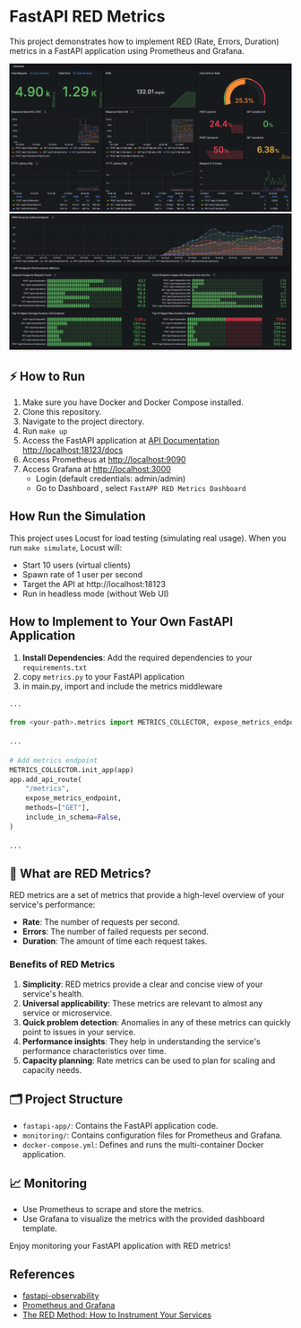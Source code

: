 # FastAPI RED Metrics 

This project demonstrates how to implement RED (Rate, Errors, Duration) metrics in a FastAPI application using Prometheus and Grafana.


![red-sample](assets/sample-dashboard-1.png)
![red-sample-2](assets/sample-dashboard-2.png)


## ⚡ How to Run

1. Make sure you have Docker and Docker Compose installed.
2. Clone this repository.
3. Navigate to the project directory.
4. Run `make up`
5. Access the FastAPI application at [API Documentation http://localhost:18123/docs](http://localhost:18123/docs)
6. Access Prometheus at [http://localhost:9090](http://localhost:9090)
7. Access Grafana at [http://localhost:3000](http://localhost:9090) 
    - Login (default credentials: admin/admin)
    - Go to Dashboard , select `FastAPP RED Metrics Dashboard`

## How Run the Simulation

This project uses Locust for load testing (simulating real usage). When you run `make simulate`, Locust will:

- Start 10 users (virtual clients)
- Spawn rate of 1 user per second
- Target the API at http://localhost:18123
- Run in headless mode (without Web UI)

## How to Implement to Your Own FastAPI Application

1. **Install Dependencies**: Add the required dependencies to your `requirements.txt`
2. copy `metrics.py` to your FastAPI application
3. in main.py, import and include the metrics middleware
```python
...

from <your-path>.metrics import METRICS_COLLECTOR, expose_metrics_endpoint

...

# Add metrics endpoint
METRICS_COLLECTOR.init_app(app)
app.add_api_route(
    "/metrics",
    expose_metrics_endpoint,
    methods=["GET"],
    include_in_schema=False,
)

...
```

## 🤔 What are RED Metrics?

RED metrics are a set of metrics that provide a high-level overview of your service's performance:

- **Rate**: The number of requests per second.
- **Errors**: The number of failed requests per second.
- **Duration**: The amount of time each request takes.

### Benefits of RED Metrics

1. **Simplicity**: RED metrics provide a clear and concise view of your service's health.
2. **Universal applicability**: These metrics are relevant to almost any service or microservice.
3. **Quick problem detection**: Anomalies in any of these metrics can quickly point to issues in your service.
4. **Performance insights**: They help in understanding the service's performance characteristics over time.
5. **Capacity planning**: Rate metrics can be used to plan for scaling and capacity needs.

## 🗂️ Project Structure

- `fastapi-app/`: Contains the FastAPI application code.
- `monitoring/`: Contains configuration files for Prometheus and Grafana.
- `docker-compose.yml`: Defines and runs the multi-container Docker application.


## 📈 Monitoring

- Use Prometheus to scrape and store the metrics.
- Use Grafana to visualize the metrics with the provided dashboard template.

Enjoy monitoring your FastAPI application with RED metrics!


## References
- [fastapi-observability](https://github.com/blueswen/fastapi-observability?tab=readme-ov-file#quick-start)
- [Prometheus and Grafana](https://last9.io/blog/prometheus-and-grafana/)
- [The RED Method: How to Instrument Your Services](https://grafana.com/blog/2018/08/02/the-red-method-how-to-instrument-your-services/)